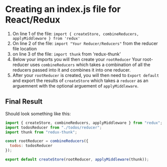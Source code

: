 # Creating an index.js file for React/Redux

1. On line 1 of the file: `import { createStore, combineReducers, applyMiddleware } from 'redux'`
1. On line 2 of the file: `import "Your Reducer/Reducers"` from the reducer file location
1. on line 3 of the file: `import thunk` from 'redux-thunk'
1. Below your imports you will then create your `rootReducer` Your root-reducer uses `combineReducers` which takes a combination of all the reducers passed into it and combines it into one reducer.
1. After your `rootReducer` is created, you will then need to `Export default` and export the results of `createStore` which takes a `reducer` as an arguemnent with the optional arguement of `applyMiddleware`.

## Final Result

Should look something like this:

```js
import { createStore, combineReducers, applyMiddleware } from "redux";
import todosReducer from "./todos/reducer";
import thunk from "redux-thunk";

const rootReducer = combineReducers({
  todos: todosReducer
});

export default createStore(rootReducer, applyMiddleware(thunk));
```
